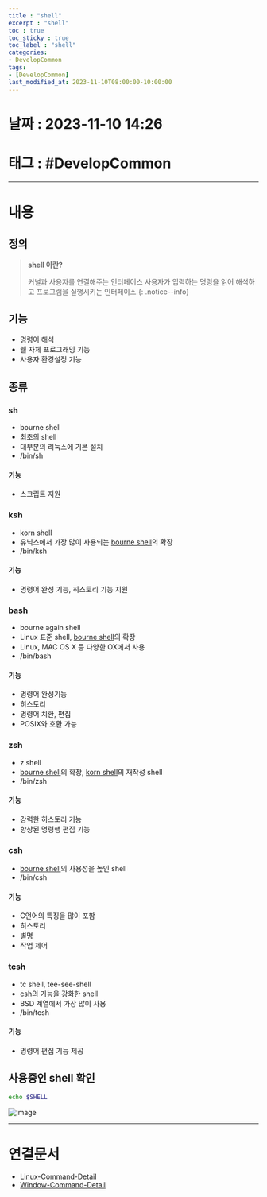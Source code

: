 ```yaml
---
title : "shell"
excerpt : "shell"
toc : true
toc_sticky : true
toc_label : "shell"
categories:
- DevelopCommon
tags:
- [DevelopCommon]
last_modified_at: 2023-11-10T08:00:00-10:00:00
---
```


# 날짜 : 2023-11-10 14:26

# 태그 : #DevelopCommon 
---

# 내용

## 정의 
> **shell 이란?**
>
> 커널과 사용자를 연결해주는 인터페이스
> 사용자가 입력하는 명령을 읽어 해석하고 프로그램을 실행시키는 인터페이스
{: .notice--info}

## 기능
- 명령어 해석
- 쉘 자체 프로그래밍 기능
- 사용자 환경설정 기능

## 종류

### sh
- bourne shell
- 최초의 shell
- 대부분의 리눅스에 기본 설치
- /bin/sh

#### 기능
- 스크립트 지원

### ksh
- korn shell
- 유닉스에서 가장 많이 사용되는 [bourne shell](#sh)의 확장
- /bin/ksh

#### 기능
- 명령어 완성 기능, 히스토리 기능 지원

### bash
- bourne again shell
- Linux 표준 shell, [bourne shell](#sh)의 확장
- Linux, MAC OS X 등 다양한 OX에서 사용
- /bin/bash

#### 기능
- 명령어 완성기능
- 히스토리
- 명령어 치환, 편집
- POSIX와 호환 가능

### zsh
- z shell
- [bourne shell](#sh)의 확장, [korn shell](#ksh)의 재작성 shell
- /bin/zsh

#### 기능
- 강력한 히스토리 기능
- 향상된 명령행 편집 기능

### csh
- [bourne shell](#sh)의 사용성을 높인 shell
- /bin/csh

#### 기능
- C언어의 특징을 많이 포함
- 히스토리
- 별명
- 작업 제어

### tcsh
- tc shell, tee-see-shell
- [csh](#csh)의 기능을 강화한 shell
- BSD 계열에서 가장 많이 사용
- /bin/tcsh

#### 기능
- 명령어 편집 기능 제공

## 사용중인 shell 확인

```bash
echo $SHELL
```

![image](../../assets/images/EchoShellResult.png)

---

# 연결문서
- [Linux-Command-Detail](../../cli/cli-Linux-Command-Detail)
- [Window-Command-Detail](../../cli/cli-Window-Command-Detail)